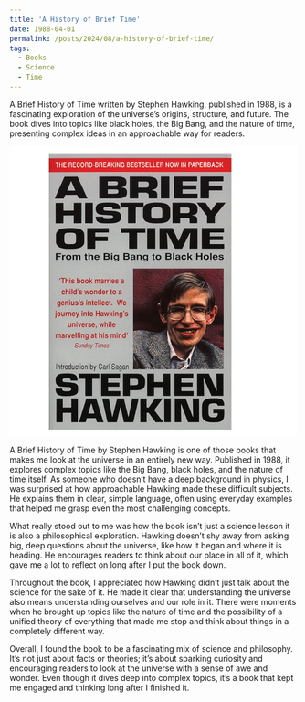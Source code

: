 ```yaml
---
title: 'A History of Brief Time'
date: 1988-04-01
permalink: /posts/2024/08/a-history-of-brief-time/
tags:
  - Books
  - Science
  - Time
---
```



A Brief History of Time written by Stephen Hawking, published in 1988, is a fascinating exploration of the universe’s origins, structure, and future. The book dives into topics like black holes, the Big Bang, and the nature of time, presenting complex ideas in an approachable way for readers.

<img src="/images/a-history-of-time.jpg">

A Brief History of Time by Stephen Hawking is one of those books that makes me look at the universe in an entirely new way. Published in 1988, it explores complex topics like the Big Bang, black holes, and the nature of time itself. As someone who doesn’t have a deep background in physics, I was surprised at how approachable Hawking made these difficult subjects. He explains them in clear, simple language, often using everyday examples that helped me grasp even the most challenging concepts.

What really stood out to me was how the book isn’t just a science lesson it is also a philosophical exploration. Hawking doesn’t shy away from asking big, deep questions about the universe, like how it began and where it is heading. He encourages readers to think about our place in all of it, which gave me a lot to reflect on long after I put the book down.

Throughout the book, I appreciated how Hawking didn’t just talk about the science for the sake of it. He made it clear that understanding the universe also means understanding ourselves and our role in it. There were moments when he brought up topics like the nature of time and the possibility of a unified theory of everything that made me stop and think about things in a completely different way.

Overall, I found the book to be a fascinating mix of science and philosophy. It’s not just about facts or theories; it’s about sparking curiosity and encouraging readers to look at the universe with a sense of awe and wonder. Even though it dives deep into complex topics, it’s a book that kept me engaged and thinking long after I finished it.






